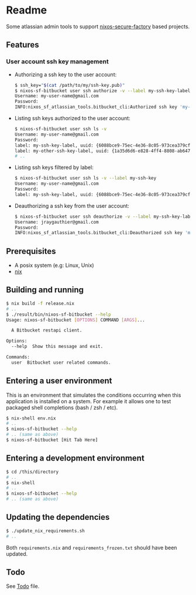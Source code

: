 Readme
======

Some atlassian admin tools to support [nixos-secure-factory] based projects.

Features
--------

### User account ssh key management

 -  Authorizing a ssh key to the user account:

    ```bash
    $ ssh_key="$(cat /path/to/my/ssh-key.pub)"
    $ nixos-sf-bitbucket user ssh authorize -v --label my-ssh-key-label "$ssh_key"
    Username: my-user-name@gmail.com
    Password:
    INFO:nixos_sf_atlassian_tools.bitbucket_cli:Authorized ssh key 'my-ssh-key-label' to ' my-user-name@gmail.com' user account.`{key_uuid: {6088bce9-75ec-4e36-8c05-973cea379cff}}`
    ```

 -  Listing ssh keys authorized to the user account:

    ```bash
    $ nixos-sf-bitbucket user ssh ls -v
    Username: my-user-name@gmail.com
    Password:
    label: my-ssh-key-label, uuid: {6088bce9-75ec-4e36-8c05-973cea379cff}
    label: my-other-ssh-key-label, uuid: {1a35d6d6-e828-4ff4-8808-ab64785cd81d}
    # ..
    ```

 -  Listing ssh keys filtered by label:

    ```bash
    $ nixos-sf-bitbucket user ssh ls -v --label my-ssh-key
    Username: my-user-name@gmail.com
    Password:
    label: my-ssh-key-label, uuid: {6088bce9-75ec-4e36-8c05-973cea379cff}
    ```

 -  Deauthorizing a ssh key from the user account:

    ```bash
    $ nixos-sf-bitbucket user ssh deauthorize -v --label my-ssh-key-label
    Username: jraygauthier@gmail.com
    Password:
    INFO:nixos_sf_atlassian_tools.bitbucket_cli:Deauthorized ssh key 'my-ssh-key-label' from 'my-user-name@gmail.com' user account.`{key_uuid: {6088bce9-75ec-4e36-8c05-973cea379cff}}`
    ```


Prerequisites
-------------

 -  A posix system (e.g: Linux, Unix)
 -  [nix](https://nixos.org/nix/download.html)


Building and running
--------------------

```bash
$ nix build -f release.nix
# ..
$ ./result/bin/nixos-sf-bitbucket --help
Usage: nixos-sf-bitbucket [OPTIONS] COMMAND [ARGS]...

  A Bitbucket restapi client.

Options:
  --help  Show this message and exit.

Commands:
  user  Bitbucket user related commands.
```


Entering a user environment
---------------------------

This is an environment that simulates the conditions occurring when this
application is installed on a system. For example it allows one to test packaged
shell completions (bash / zsh / etc).

```bash
$ nix-shell env.nix
# ..
$ nixos-sf-bitbucket --help
# .. (same as above)
$ nixos-sf-bitbucket [Hit Tab Here]
```


Entering a development environment
----------------------------------

```bash
$ cd /this/directory
# ..
$ nix-shell
# ..
$ nixos-sf-bitbucket --help
# .. (same as above)
```


Updating the dependencies
-------------------------

```bash
$ ./update_nix_requirements.sh
# ..
```

Both `requirements.nix` and `requirements_frozen.txt` should have been updated.


Todo
----

See [Todo](./TODO.md) file.


[nixos-secure-factory]: https://github.com/jraygauthier/nixos-secure-factory
